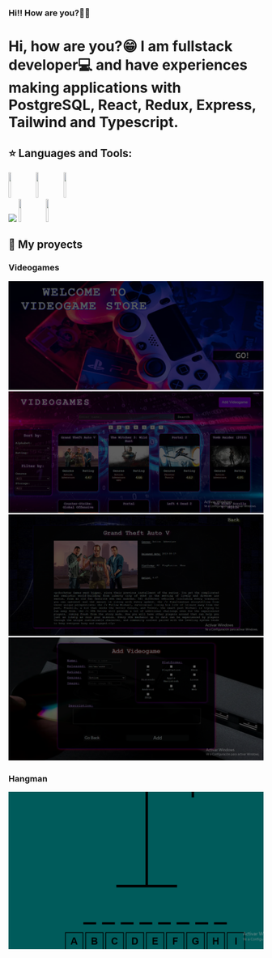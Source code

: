 ### Hi!! How are you?👋😁

<h1>Hi, how are you?😁
I am fullstack developer💻 and have experiences making applications with PostgreSQL, React, Redux, Express, Tailwind and Typescript.
</h1>

## :star: Languages and Tools:

<p>
  <code><img width= "10%" height= "50px" src= "https://www.comparasoftware.com/wp-content/uploads/2018/08/logoPostgreSQL.png"></code>
  <code><img width= "10%" height= "50px" src= "https://upload.wikimedia.org/wikipedia/commons/4/4c/Typescript_logo_2020.svg"></code>
  <code><img width= "10%" height= "50px" src= "https://www.edureka.co/blog/wp-content/uploads/2019/07/express-logo.png"></code>
  <br />
  <code><img width= "10%" src= "https://www.vectorlogo.zone/logos/reactjs/reactjs-ar21.svg"></code>
  <code><img width= "10%" height= "45" src= "https://cdn.worldvectorlogo.com/logos/redux.svg"></code>
  <code><img width= "10%" height= "45" src= "https://www.vectorlogo.zone/logos/tailwindcss/tailwindcss-ar21.png"></code>
  <br />
</p>

## :pushpin: My proyects

<h3>Videogames</h3>
<p>
  <a><img src= "https://github.com/Pablo333333/Pablo333333/blob/main/images/videogame.png"></a>
  <a><img src= "https://github.com/Pablo333333/Pablo333333/blob/main/images/home.png"></a>
  <a><img src= "https://github.com/Pablo333333/Pablo333333/blob/main/images/detail.png"></a>
  <a><img src= "https://github.com/Pablo333333/Pablo333333/blob/main/images/createVideogame.png"></a>
</p>

<h3>Hangman</h3>
<p>
  <a><img src="https://github.com/Pablo333333/Pablo333333/blob/main/images/hangman.png"></a>
</p>